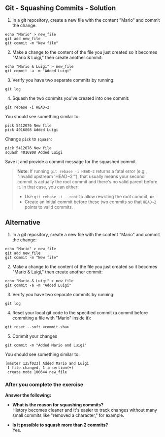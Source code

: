 ## Git - Squashing Commits - Solution
1. In a git repository, create a new file with the content "Mario" and commit the change:

```
echo "Mario" > new_file
git add new_file
git commit -m "New file"
```

2. Make a change to the content of the file you just created so it becomes "Mario & Luigi," then create another commit:

```
echo "Mario & Luigi" > new_file
git commit -a -m "Added Luigi"
```

3. Verify you have two separate commits by running:

```
git log
```

4. Squash the two commits you've created into one commit:

```
git rebase -i HEAD~2
```

You should see something similar to:

```
pick 5412076 New file
pick 4016808 Added Luigi
```

Change `pick` to `squash`:

```
pick 5412076 New file
squash 4016808 Added Luigi
```

Save it and provide a commit message for the squashed commit.

> **Note**: If running `git rebase -i HEAD~2` returns a fatal error (e.g., "invalid upstream 'HEAD~2'"), that usually means your second commit is actually the root commit and there's no valid parent before it. In that case, you can either:
> * Use `git rebase -i --root` to allow rewriting the root commit, **or**
> * Create an initial commit before these two commits so that `HEAD~2` points to valid commits.

## Alternative

1. In a git repository, create a new file with the content "Mario" and commit the change:

```
echo "Mario" > new_file
git add new_file
git commit -m "New file"
```

2. Make a change to the content of the file you just created so it becomes "Mario & Luigi," then create another commit:

```
echo "Mario & Luigi" > new_file
git commit -a -m "Added Luigi"
```

3. Verify you have two separate commits by running:

```
git log
```

4. Reset your local git code to the specified commit (a commit before commiting a file with "Mario" inside it):

```
git reset --soft <commit-sha>
```

5. Commit your changes

```
git commit -m "Added Mario and Luigi"
```

You should see something similar to:

```
[master 125f023] Added Mario and Luigi
 1 file changed, 1 insertion(+)
 create mode 100644 new_file
```


### After you complete the exercise

**Answer the following:**

* **What is the reason for squashing commits?**  
  History becomes cleaner and it's easier to track changes without many small commits like "removed a character," for example.

* **Is it possible to squash more than 2 commits?**  
  Yes.
